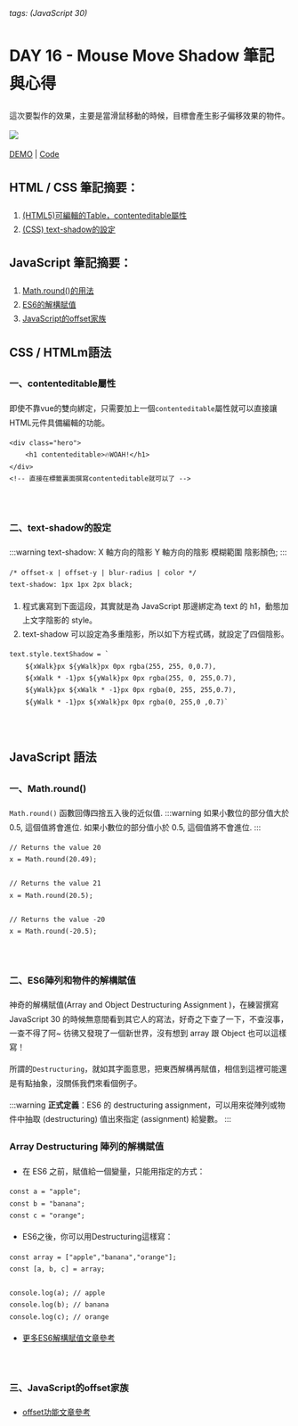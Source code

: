 <style>
* {
    line-height:180%;
}

</style>
###### tags: (JavaScript 30) 

# DAY 16 - Mouse Move Shadow  筆記與心得

這次要製作的效果，主要是當滑鼠移動的時候，目標會產生影子偏移效果的物件。


![](https://i.imgur.com/UqsCp53.gif)


[DEMO](https://codepen.io/yyfish1414/pen/wvqKGmO)  |  [Code](https://junefish1414.github.io/16-Mouse-Move-Shadow/)

## HTML / CSS 筆記摘要：
1. [(HTML5)可編輯的Table，contenteditable屬性](#一、contenteditable屬性)
2. [(CSS) text-shadow的設定](#二、text-shadow的設定)


## JavaScript 筆記摘要：
1. [Math.round()的用法](#一、Mathround)
2. [ES6的解構賦值](#二、ES6陣列和物件的解構賦值)
3. [JavaScript的offset家族](#三、JavaScript的offset家族)

## CSS / HTMLm語法
### 一、contenteditable屬性
即使不靠vue的雙向綁定，只需要加上一個`contenteditable`屬性就可以直接讓HTML元件具備編輯的功能。
```htmlmixed=
<div class="hero">
    <h1 contenteditable>🔥WOAH!</h1>
</div>
<!-- 直接在標籤裏面撰寫contenteditable就可以了 -->
```

</br>

### 二、text-shadow的設定
:::warning
text-shadow: X 軸方向的陰影 Y 軸方向的陰影 模糊範圍 陰影顏色;
:::
```css=
/* offset-x | offset-y | blur-radius | color */
text-shadow: 1px 1px 2px black;
```
1. 程式裏寫到下面這段，其實就是為 JavaScript 那邊綁定為 text 的 h1，動態加上文字陰影的 style。
2. text-shadow 可以設定為多重陰影，所以如下方程式碼，就設定了四個陰影。
```javascript=
text.style.textShadow = `
	${xWalk}px ${yWalk}px 0px rgba(255, 255, 0,0.7),
	${xWalk * -1}px ${yWalk}px 0px rgba(255, 0, 255,0.7),
	${yWalk}px ${xWalk * -1}px 0px rgba(0, 255, 255,0.7),
	${yWalk * -1}px ${xWalk}px 0px rgba(0, 255,0 ,0.7)`
```







</br>

## JavaScript 語法

### 一、Math.round()
`Math.round()` 函數回傳四捨五入後的近似值.
:::warning
如果小數位的部分值大於 0.5, 這個值將會進位. 如果小數位的部分值小於 0.5, 這個值將不會進位.
:::

```javascript=
// Returns the value 20
x = Math.round(20.49);

// Returns the value 21
x = Math.round(20.5);

// Returns the value -20
x = Math.round(-20.5);
```
</br>

### 二、ES6陣列和物件的解構賦值

神奇的解構賦值(Array and Object Destructuring Assignment )，在練習撰寫 JavaScript 30 的時候無意間看到其它人的寫法，好奇之下查了一下，不查沒事，一查不得了阿~ 彷彿又發現了一個新世界，沒有想到 array 跟 Object 也可以這樣寫！

所謂的`Destructuring`，就如其字面意思，把東西解構再賦值，相信到這裡可能還是有點抽象，沒關係我們來看個例子。
</br>

:::warning
**正式定義**：ES6 的 destructuring assignment，可以用來從陣列或物件中抽取 (destructuring) 值出來指定 (assignment) 給變數。
:::





### Array Destructuring 陣列的解構賦值
* 在 ES6 之前，賦值給一個變量，只能用指定的方式：
```javascript=
const a = "apple";
const b = "banana";
const c = "orange";
```

* ES6之後，你可以用Destructuring這樣寫：
```javascript=
const array = ["apple","banana","orange"];
const [a, b, c] = array;

console.log(a); // apple
console.log(b); // banana
console.log(c); // orange

```

* [更多ES6解構賦值文章參考](https://www.fooish.com/javascript/ES6/array-and-object-destructuring.html)


</br>

### 三、JavaScript的offset家族
* [offset功能文章參考](https://www.gushiciku.cn/pl/pD8z/zh-tw)